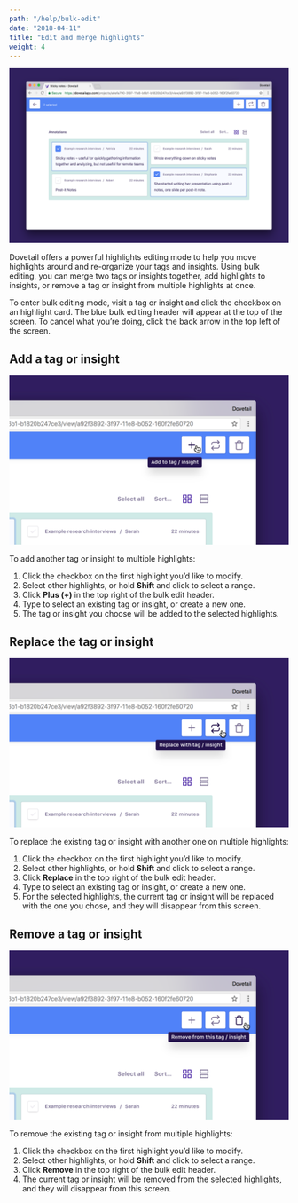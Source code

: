 ```yaml
---
path: "/help/bulk-edit"
date: "2018-04-11"
title: "Edit and merge highlights"
weight: 4
---
```


![Screenshot of multiple selected highlights](./bulk-edit.png)

Dovetail offers a powerful highlights editing mode to help you move highlights around and re-organize your tags and insights. Using bulk editing, you can merge two tags or insights together, add highlights to insights, or remove a tag or insight from multiple highlights at once.

To enter bulk editing mode, visit a tag or insight and click the checkbox on an highlight card. The blue bulk editing header will appear at the top of the screen. To cancel what you’re doing, click the back arrow in the top left of the screen.

## Add a tag or insight

![Screenshot of cursor over the add button](./add.png)

To add another tag or insight to multiple highlights:

1.  Click the checkbox on the first highlight you’d like to modify.
1.  Select other highlights, or hold **Shift** and click to select a range.
1.  Click **Plus (+)** in the top right of the bulk edit header.
1.  Type to select an existing tag or insight, or create a new one.
1.  The tag or insight you choose will be added to the selected highlights.

## Replace the tag or insight

![Screenshot of cursor over the replace button](./replace.png)

To replace the existing tag or insight with another one on multiple highlights:

1.  Click the checkbox on the first highlight you’d like to modify.
1.  Select other highlights, or hold **Shift** and click to select a range.
1.  Click **Replace** in the top right of the bulk edit header.
1.  Type to select an existing tag or insight, or create a new one.
1.  For the selected highlights, the current tag or insight will be replaced with the one you chose, and they will disappear from this screen.

## Remove a tag or insight

![Screenshot of cursor over the remove button](./remove.png)

To remove the existing tag or insight from multiple highlights:

1.  Click the checkbox on the first highlight you’d like to modify.
1.  Select other highlights, or hold **Shift** and click to select a range.
1.  Click **Remove** in the top right of the bulk edit header.
1.  The current tag or insight will be removed from the selected highlights, and they will disappear from this screen.
